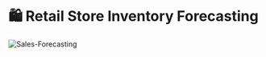 # 🛍️ Retail Store Inventory Forecasting
![Sales-Forecasting](https://github.com/user-attachments/assets/2fa747de-45e2-4d37-8fa4-969349ea0b6a)
